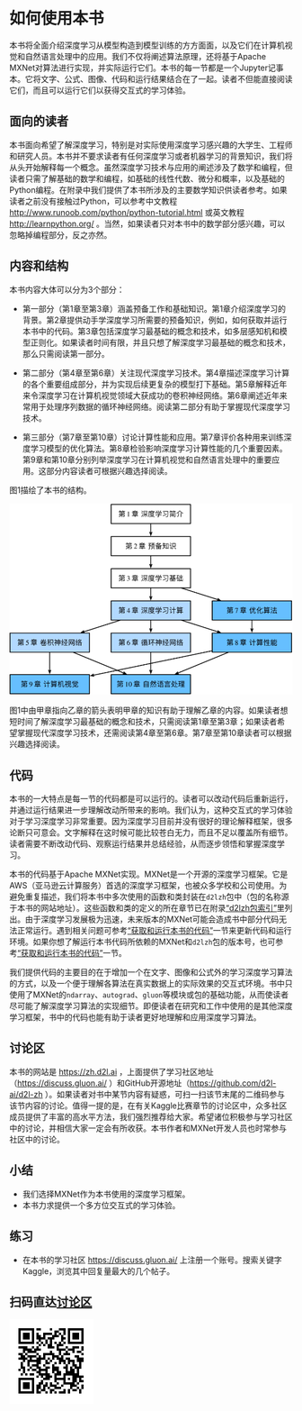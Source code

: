 # 如何使用本书

本书将全面介绍深度学习从模型构造到模型训练的方方面面，以及它们在计算机视觉和自然语言处理中的应用。我们不仅将阐述算法原理，还将基于Apache MXNet对算法进行实现，并实际运行它们。本书的每一节都是一个Jupyter记事本。它将文字、公式、图像、代码和运行结果结合在了一起。读者不但能直接阅读它们，而且可以运行它们以获得交互式的学习体验。


## 面向的读者

本书面向希望了解深度学习，特别是对实际使用深度学习感兴趣的大学生、工程师和研究人员。本书并不要求读者有任何深度学习或者机器学习的背景知识，我们将从头开始解释每一个概念。虽然深度学习技术与应用的阐述涉及了数学和编程，但读者只需了解基础的数学和编程，如基础的线性代数、微分和概率，以及基础的Python编程。在附录中我们提供了本书所涉及的主要数学知识供读者参考。如果读者之前没有接触过Python，可以参考中文教程 http://www.runoob.com/python/python-tutorial.html 或英文教程 http://learnpython.org/ 。当然，如果读者只对本书中的数学部分感兴趣，可以忽略掉编程部分，反之亦然。


## 内容和结构

本书内容大体可以分为3个部分：


* 第一部分（第1章至第3章）涵盖预备工作和基础知识。第1章介绍深度学习的背景。第2章提供动手学深度学习所需要的预备知识，例如，如何获取并运行本书中的代码。第3章包括深度学习最基础的概念和技术，如多层感知机和模型正则化。如果读者时间有限，并且只想了解深度学习最基础的概念和技术，那么只需阅读第一部分。

* 第二部分（第4章至第6章）关注现代深度学习技术。第4章描述深度学习计算的各个重要组成部分，并为实现后续更复杂的模型打下基础。第5章解释近年来令深度学习在计算机视觉领域大获成功的卷积神经网络。第6章阐述近年来常用于处理序列数据的循环神经网络。阅读第二部分有助于掌握现代深度学习技术。

* 第三部分（第7章至第10章）讨论计算性能和应用。第7章评价各种用来训练深度学习模型的优化算法。第8章检验影响深度学习计算性能的几个重要因素。第9章和第10章分别列举深度学习在计算机视觉和自然语言处理中的重要应用。这部分内容读者可根据兴趣选择阅读。

图1描绘了本书的结构。

![本书的结构](../img/book-org.svg)

图1中由甲章指向乙章的箭头表明甲章的知识有助于理解乙章的内容。如果读者想短时间了解深度学习最基础的概念和技术，只需阅读第1章至第3章；如果读者希望掌握现代深度学习技术，还需阅读第4章至第6章。第7章至第10章读者可以根据兴趣选择阅读。


## 代码

本书的一大特点是每一节的代码都是可以运行的。读者可以改动代码后重新运行，并通过运行结果进一步理解改动所带来的影响。我们认为，这种交互式的学习体验对于学习深度学习非常重要。因为深度学习目前并没有很好的理论解释框架，很多论断只可意会。文字解释在这时候可能比较苍白无力，而且不足以覆盖所有细节。读者需要不断改动代码、观察运行结果并总结经验，从而逐步领悟和掌握深度学习。

本书的代码基于Apache MXNet实现。MXNet是一个开源的深度学习框架。它是AWS（亚马逊云计算服务）首选的深度学习框架，也被众多学校和公司使用。为避免重复描述，我们将本书中多次使用的函数和类封装在`d2lzh`包中（包的名称源于本书的网站地址）。这些函数和类的定义的所在章节已在附录[“d2lzh包索引”](../chapter_appendix/d2lzh.md)里列出。由于深度学习发展极为迅速，未来版本的MXNet可能会造成书中部分代码无法正常运行。遇到相关问题可参考[“获取和运行本书的代码”](../chapter_prerequisite/install.md)一节来更新代码和运行环境。如果你想了解运行本书代码所依赖的MXNet和`d2lzh`包的版本号，也可参考[“获取和运行本书的代码”](../chapter_prerequisite/install.md)一节。

我们提供代码的主要目的在于增加一个在文字、图像和公式外的学习深度学习算法的方式，以及一个便于理解各算法在真实数据上的实际效果的交互式环境。书中只使用了MXNet的`ndarray`、`autograd`、`gluon`等模块或包的基础功能，从而使读者尽可能了解深度学习算法的实现细节。即便读者在研究和工作中使用的是其他深度学习框架，书中的代码也能有助于读者更好地理解和应用深度学习算法。


## 讨论区

本书的网站是 https://zh.d2l.ai ，上面提供了学习社区地址（https://discuss.gluon.ai/ ）和GitHub开源地址（https://github.com/d2l-ai/d2l-zh ）。如果读者对书中某节内容有疑惑，可扫一扫该节末尾的二维码参与该节内容的讨论。值得一提的是，在有关Kaggle比赛章节的讨论区中，众多社区成员提供了丰富的高水平方法，我们强烈推荐给大家。希望诸位积极参与学习社区中的讨论，并相信大家一定会有所收获。本书作者和MXNet开发人员也时常参与社区中的讨论。


## 小结

* 我们选择MXNet作为本书使用的深度学习框架。
* 本书力求提供一个多方位交互式的学习体验。


## 练习

* 在本书的学习社区 https://discuss.gluon.ai/ 上注册一个账号。搜索关键字Kaggle，浏览其中回复量最大的几个帖子。




## 扫码直达[讨论区](https://discuss.gluon.ai/t/topic/6915)

![](../img/qr_how-to-use.svg)
